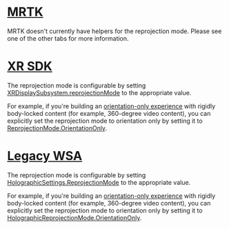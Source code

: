 # [MRTK](#tab/mrtk)
<!-- NEVER CHANGE THE ABOVE LINE! -->

MRTK doesn't currently have helpers for the reprojection mode. Please see one of the other tabs for more information.

# [XR SDK](#tab/xr)
<!-- NEVER CHANGE THE ABOVE LINE! -->

The reprojection mode is configurable by setting [XRDisplaySubsystem.reprojectionMode](https://docs.unity3d.com/ScriptReference/XR.XRDisplaySubsystem-reprojectionMode.html) to the appropriate value.

For example, if you're building an [orientation-only experience](../../../../design/coordinate-systems.md#building-an-orientation-only-or-seated-scale-experience) with rigidly body-locked content (for example, 360-degree video content), you can explicitly set the reprojection mode to orientation only by setting it to [ReprojectionMode.OrientationOnly](https://docs.unity3d.com/ScriptReference/XR.XRDisplaySubsystem.ReprojectionMode.html).

# [Legacy WSA](#tab/wsa)
<!-- NEVER CHANGE THE ABOVE LINE! -->

The reprojection mode is configurable by setting [HolographicSettings.ReprojectionMode](https://docs.unity3d.com/2018.4/Documentation/ScriptReference/XR.WSA.HolographicSettings.ReprojectionMode.html) to the appropriate value.

For example, if you're building an [orientation-only experience](../../../../design/coordinate-systems.md#building-an-orientation-only-or-seated-scale-experience) with rigidly body-locked content (for example, 360-degree video content), you can explicitly set the reprojection mode to orientation only by setting it to [HolographicReprojectionMode.OrientationOnly](https://docs.unity3d.com/2018.4/Documentation/ScriptReference/XR.WSA.HolographicSettings.HolographicReprojectionMode.html).